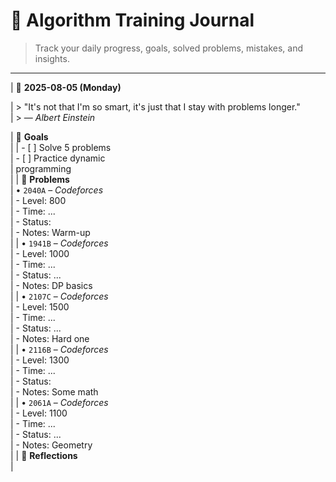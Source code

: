 # 📘 Algorithm Training Journal

> Track your daily progress, goals, solved problems, mistakes, and insights.

---

| 📅 **2025-08-05 (Monday)**

| > "It's not that I'm so smart, it's just that I stay with problems longer."  
| > — *Albert Einstein*

| 🎯 **Goals**  
|
| - [ ] Solve 5 problems  
| - [ ] Practice dynamic  
|   programming  
|
| 🧩 **Problems**  
| • `2040A` – *Codeforces*  
|   - Level: 800  
|   - Time: ...  
|   - Status:  
|   - Notes: Warm-up  
|
| • `1941B` – *Codeforces*  
|   - Level: 1000  
|   - Time: ...  
|   - Status: ...  
|   - Notes: DP basics  
|
| • `2107C` – *Codeforces*  
|   - Level: 1500  
|   - Time: ...  
|   - Status: ...  
|   - Notes: Hard one  
|
| • `2116B` – *Codeforces*  
|   - Level: 1300  
|   - Time: ...  
|   - Status:  
|   - Notes: Some math  
|
| • `2061A` – *Codeforces*  
|   - Level: 1100  
|   - Time: ...  
|   - Status: ...  
|   - Notes: Geometry  
|
| 🧠 **Reflections**   
|
